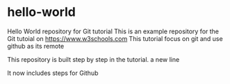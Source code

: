 # hello-world
Hello World repository for Git tutorial
This is an example repository for the Git tutoial on https://www.w3schools.com
This tutorial focus on git and use github as its remote

This repository is built step by step in the tutorial. 
a new line

It now includes steps for Github
